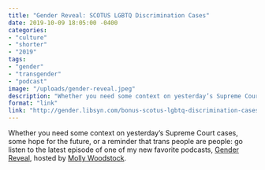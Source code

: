 ```yaml
---
title: "Gender Reveal: SCOTUS LGBTQ Discrimination Cases"
date: 2019-10-09 18:05:00 -0400
categories: 
- "culture"
- "shorter"
- "2019"
tags: 
- "gender"
- "transgender"
- "podcast"
image: "/uploads/gender-reveal.jpeg"
description: "Whether you need some context on yesterday’s Supreme Court cases, some hope for the future, or a reminder that trans people are people: go listen to the latest episode of one of my new favorite podcasts, Gender Reveal, hosted by Molly Woodstock."
format: "link"
link: "http://gender.libsyn.com/bonus-scotus-lgbtq-discrimination-cases"
---
```


Whether you need some context on yesterday’s Supreme Court cases, some hope for the future, or a reminder that trans people are people: go listen to the latest episode of one of my new favorite podcasts, [Gender Reveal](https://www.genderpodcast.com), hosted by [Molly Woodstock](https://mollywoodstock.com).
